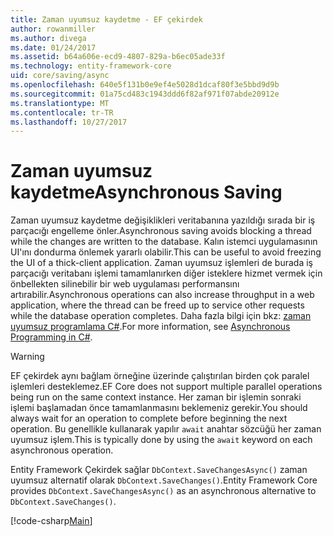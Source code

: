 ```yaml
---
title: Zaman uyumsuz kaydetme - EF çekirdek
author: rowanmiller
ms.author: divega
ms.date: 01/24/2017
ms.assetid: b64a606e-ecd9-4807-829a-b6ec05ade33f
ms.technology: entity-framework-core
uid: core/saving/async
ms.openlocfilehash: 640e5f131b0e9ef4e5028d1dcaf80f3e5bbd9d9b
ms.sourcegitcommit: 01a75cd483c1943ddd6f82af971f07abde20912e
ms.translationtype: MT
ms.contentlocale: tr-TR
ms.lasthandoff: 10/27/2017
---
```

# <a name="asynchronous-saving"></a><span data-ttu-id="16421-102">Zaman uyumsuz kaydetme</span><span class="sxs-lookup"><span data-stu-id="16421-102">Asynchronous Saving</span></span>

<span data-ttu-id="16421-103">Zaman uyumsuz kaydetme değişiklikleri veritabanına yazıldığı sırada bir iş parçacığı engelleme önler.</span><span class="sxs-lookup"><span data-stu-id="16421-103">Asynchronous saving avoids blocking a thread while the changes are written to the database.</span></span> <span data-ttu-id="16421-104">Kalın istemci uygulamasının UI'ını dondurma önlemek yararlı olabilir.</span><span class="sxs-lookup"><span data-stu-id="16421-104">This can be useful to avoid freezing the UI of a thick-client application.</span></span> <span data-ttu-id="16421-105">Zaman uyumsuz işlemleri de burada iş parçacığı veritabanı işlemi tamamlanırken diğer isteklere hizmet vermek için önbellekten silinebilir bir web uygulaması performansını artırabilir.</span><span class="sxs-lookup"><span data-stu-id="16421-105">Asynchronous operations can also increase throughput in a web application, where the thread can be freed up to service other requests while the database operation completes.</span></span> <span data-ttu-id="16421-106">Daha fazla bilgi için bkz: [zaman uyumsuz programlama C#](https://docs.microsoft.com/dotnet/csharp/async).</span><span class="sxs-lookup"><span data-stu-id="16421-106">For more information, see [Asynchronous Programming in C#](https://docs.microsoft.com/dotnet/csharp/async).</span></span>

> [!WARNING]  
> <span data-ttu-id="16421-107">EF çekirdek aynı bağlam örneğine üzerinde çalıştırılan birden çok paralel işlemleri desteklemez.</span><span class="sxs-lookup"><span data-stu-id="16421-107">EF Core does not support multiple parallel operations being run on the same context instance.</span></span> <span data-ttu-id="16421-108">Her zaman bir işlemin sonraki işlemi başlamadan önce tamamlanmasını beklemeniz gerekir.</span><span class="sxs-lookup"><span data-stu-id="16421-108">You should always wait for an operation to complete before beginning the next operation.</span></span> <span data-ttu-id="16421-109">Bu genellikle kullanarak yapılır `await` anahtar sözcüğü her zaman uyumsuz işlem.</span><span class="sxs-lookup"><span data-stu-id="16421-109">This is typically done by using the `await` keyword on each asynchronous operation.</span></span>

<span data-ttu-id="16421-110">Entity Framework Çekirdek sağlar `DbContext.SaveChangesAsync()` zaman uyumsuz alternatif olarak `DbContext.SaveChanges()`.</span><span class="sxs-lookup"><span data-stu-id="16421-110">Entity Framework Core provides `DbContext.SaveChangesAsync()` as an asynchronous alternative to `DbContext.SaveChanges()`.</span></span>

[!code-csharp[Main](../../../samples/core/Saving/Saving/Async/Sample.cs#Sample)]
